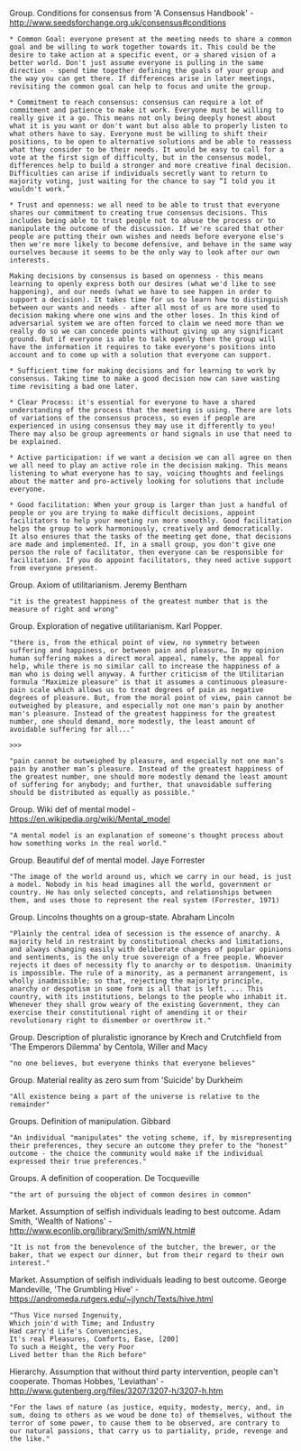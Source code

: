 Group. Conditions for consensus from 'A Consensus Handbook' - http://www.seedsforchange.org.uk/consensus#conditions

	* Common Goal: everyone present at the meeting needs to share a common goal and be willing to work together towards it. This could be the desire to take action at a specific event, or a shared vision of a better world. Don't just assume everyone is pulling in the same direction - spend time together defining the goals of your group and the way you can get there. If differences arise in later meetings, revisiting the common goal can help to focus and unite the group.

	* Commitment to reach consensus: consensus can require a lot of commitment and patience to make it work. Everyone must be willing to really give it a go. This means not only being deeply honest about what it is you want or don't want but also able to properly listen to what others have to say. Everyone must be willing to shift their positions, to be open to alternative solutions and be able to reassess what they consider to be their needs. It would be easy to call for a vote at the first sign of difficulty, but in the consensus model, differences help to build a stronger and more creative final decision. Difficulties can arise if individuals secretly want to return to majority voting, just waiting for the chance to say “I told you it wouldn't work.”

	* Trust and openness: we all need to be able to trust that everyone shares our commitment to creating true consensus decisions. This includes being able to trust people not to abuse the process or to manipulate the outcome of the discussion. If we're scared that other people are putting their own wishes and needs before everyone else's then we're more likely to become defensive, and behave in the same way ourselves because it seems to be the only way to look after our own interests.

	Making decisions by consensus is based on openness - this means learning to openly express both our desires (what we'd like to see happening), and our needs (what we have to see happen in order to support a decision). It takes time for us to learn how to distinguish between our wants and needs - after all most of us are more used to decision making where one wins and the other loses. In this kind of adversarial system we are often forced to claim we need more than we really do so we can concede points without giving up any significant ground. But if everyone is able to talk openly then the group will have the information it requires to take everyone's positions into account and to come up with a solution that everyone can support.

	* Sufficient time for making decisions and for learning to work by consensus. Taking time to make a good decision now can save wasting time revisiting a bad one later.

	* Clear Process: it's essential for everyone to have a shared understanding of the process that the meeting is using. There are lots of variations of the consensus process, so even if people are experienced in using consensus they may use it differently to you! There may also be group agreements or hand signals in use that need to be explained.

	* Active participation: if we want a decision we can all agree on then we all need to play an active role in the decision making. This means listening to what everyone has to say, voicing thoughts and feelings about the matter and pro-actively looking for solutions that include everyone.

	* Good facilitation: When your group is larger than just a handful of people or you are trying to make difficult decisions, appoint facilitators to help your meeting run more smoothly. Good facilitation helps the group to work harmoniously, creatively and democratically. It also ensures that the tasks of the meeting get done, that decisions are made and implemented. If, in a small group, you don't give one person the role of facilitator, then everyone can be responsible for facilitation. If you do appoint facilitators, they need active support from everyone present.
	
Group. Axiom of utilitarianism. Jeremy Bentham

	"it is the greatest happiness of the greatest number that is the measure of right and wrong"
	
Group. Exploration of negative utilitarianism. Karl Popper.

	"there is, from the ethical point of view, no symmetry between suffering and happiness, or between pain and pleasure… In my opinion human suffering makes a direct moral appeal, namely, the appeal for help, while there is no similar call to increase the happiness of a man who is doing well anyway. A further criticism of the Utilitarian formula "Maximize pleasure" is that it assumes a continuous pleasure-pain scale which allows us to treat degrees of pain as negative degrees of pleasure. But, from the moral point of view, pain cannot be outweighed by pleasure, and especially not one man's pain by another man's pleasure. Instead of the greatest happiness for the greatest number, one should demand, more modestly, the least amount of avoidable suffering for all..."
	
	>>>

	"pain cannot be outweighed by pleasure, and especially not one man’s pain by another man’s pleasure. Instead of the greatest happiness of the greatest number, one should more modestly demand the least amount of suffering for anybody; and further, that unavoidable suffering should be distributed as equally as possible."
	
Group. Wiki def of mental model - https://en.wikipedia.org/wiki/Mental_model

	"A mental model is an explanation of someone's thought process about how something works in the real world."
	
Group. Beautiful def of mental model. Jaye Forrester

	"The image of the world around us, which we carry in our head, is just a model. Nobody in his head imagines all the world, government or country. He has only selected concepts, and relationships between them, and uses those to represent the real system (Forrester, 1971)
	
Group. Lincolns thoughts on a group-state. Abraham Lincoln

	"Plainly the central idea of secession is the essence of anarchy. A majority held in restraint by constitutional checks and limitations, and always changing easily with deliberate changes of popular opinions and sentiments, is the only true sovereign of a free people. Whoever rejects it does of necessity fly to anarchy or to despotism. Unanimity is impossible. The rule of a minority, as a permanent arrangement, is wholly inadmissible; so that, rejecting the majority principle, anarchy or despotism in some form is all that is left. ... This country, with its institutions, belongs to the people who inhabit it. Whenever they shall grow weary of the existing Government, they can exercise their constitutional right of amending it or their revolutionary right to dismember or overthrow it."
	
Group. Description of pluralistic ignorance by Krech and Crutchfield from 'The Emperors Dilemma' by Centola, Willer and Macy

	"no one believes, but everyone thinks that everyone believes"
	
Group. Material reality as zero sum from 'Suicide' by Durkheim

	"All existence being a part of the universe is relative to the remainder"

Groups. Definition of manipulation. Gibbard

	"An individual "manipulates" the voting scheme, if, by misrepresenting their preferences, they secure an outcome they prefer to the "honest" outcome - the choice the community would make if the individual expressed their true preferences."

Groups. A definition of cooperation. De Tocqueville

	"the art of pursuing the object of common desires in common"

Market. Assumption of selfish individuals leading to best outcome. Adam Smith, 'Wealth of Nations' - http://www.econlib.org/library/Smith/smWN.html#

	"It is not from the benevolence of the butcher, the brewer, or the baker, that we expect our dinner, but from their regard to their own interest."
	
Market. Assumption of selfish individuals leading to best outcome. George Mandeville, 'The Grumbling Hive' - https://andromeda.rutgers.edu/~jlynch/Texts/hive.html

	"Thus Vice nursed Ingenuity,
	Which join'd with Time; and Industry
	Had carry'd Life's Conveniencies,
	It's real Pleasures, Comforts, Ease, [200]
	To such a Height, the very Poor
	Lived better than the Rich before"
	
Hierarchy. Assumption that without third party intervention, people can't cooperate. Thomas Hobbes, 'Leviathan' - http://www.gutenberg.org/files/3207/3207-h/3207-h.htm
	
	"For the laws of nature (as justice, equity, modesty, mercy, and, in sum, doing to others as we woud be done to) of themselves, without the terror of some power, to cause them to be observed, are contrary to our natural passions, that carry us to partiality, pride, revenge and the like."
